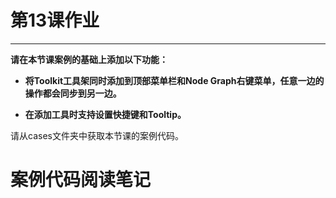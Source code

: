 # 第13课作业
---
**请在本节课案例的基础上添加以下功能：**

- **将Toolkit工具架同时添加到顶部菜单栏和Node Graph右键菜单，任意一边的操作都会同步到另一边。**

- **在添加工具时支持设置快捷键和Tooltip。**

请从cases文件夹中获取本节课的案例代码。

# 案例代码阅读笔记
